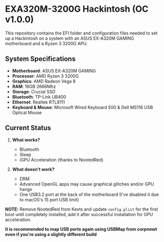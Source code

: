 # EXA320M-3200G Hackintosh (OC v1.0.0)

This repository contains the EFI folder and configuration files needed to set up a Hackintosh on a system with an ASUS EX-A320M GAMING motherboard and a Ryzen 3 3200G APU.

## System Specifications

- **Motherboard**: ASUS EX-A320M GAMING
- **Processor**: AMD Ryzen 3 3200G
- **Graphics**: AMD Radeon Vega 8
- **RAM**: 16GB 2666Mhz
- **Storage**: Crucial SSD
- **Bluetooth**: TP-Link UB400
- **Ethernet**: Realtek RTL8111
- **Keyboard & Mouse**: Microsoft Wired Keyboard 500 & Dell MS116 USB Optical Mouse

## Current Status

1. **What works?**
   - Bluetooth
   - Sleep
   - iGPU Acceleration (thanks to NootedRed)
   
2. **What doesn't work?**
   - DRM
   - Advanced OpenGL apps may cause graphical glitches and/or GPU hangs
   - One USB3.2 port at the back of the motherboard (I've disabled it due to macOS's 15 port USB limit)

**NOTE:** Remove NootedRed from Kexts and update `config.plist` for the first boot until completely installed, add it after successful installation for GPU acceleration.

**It is recommended to map USB ports again using USBMap from corpnewt even if you're using a slightly different build**
